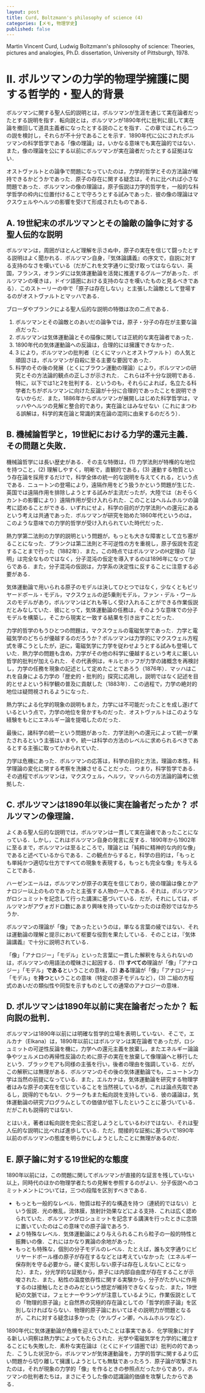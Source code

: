 ```yaml
---
layout: post
title: Curd, Boltzmann's philosophy of science (4)
categories: [メモ, 物理学史]
published: false
---
```


Martin Vincent Curd, Ludwig Boltzmann's philosophy of science: Theories, pictures and analogies, Ph.D. dissertation, University of Pittsburgh, 1978.

# II. ボルツマンの力学的物理学擁護に関する哲学的・聖人的背景

ボルツマンに関する聖人伝的説明とは，ボルツマンが生涯を通じて実在論者だったとする説明を指す．転向説とは，ボルツマンが1890年代に批判に屈して実在論を撤回して道具主義者になったとする説のことを指す．この章ではこれら二つの説を検討し，それらが不十分であることを示す．1890年代に公にされたボルツマンの科学哲学である「像の理論」は，いかなる意味でも実在論的ではない．また，像の理論を公にする以前にボルツマンが実在論者だったとする証拠はない．

オストヴァルトとの論争で問題になっていたのは，力学的哲学とその方法論が維持できるかどうかであった．原子の存在に関する疑念は，それに比べれば小さな問題であった．ボルツマンの像の理論は，原子仮説は力学的哲学を，一般的な科学哲学の枠内に位置付けることで守ろうとする試みであった．彼の像の理論はマクスウェルやヘルツの影響を受けて形成されたものである．

## A. 19世紀末のボルツマンとその論敵の論争に対する聖人伝的な説明

ボルツマンは，周囲がほとんど理解を示さぬ中，原子の実在を信じて闘ったとする説明はよく聞かれる．ボルツマン自身，『気体論講義』の序文で，自説に対する支持のなさを嘆いている（だがこれを文字通りに受け取ってはならない．英国，フランス，オランダには気体運動論を活発に推進するグループがあった．ボルツマンの嘆きは，ドイツ語圏における支持のなさを嘆いたものと見るべきである）．このストーリーの中で「原子は存在しない」と主張した論敵として登場するのがオストヴァルトとマッハである．

ブローダやプランクによる聖人伝的な説明の特徴は次の二点である．
1. ボルツマンとその論敵とのあいだの論争では，原子・分子の存在が主要な論点だった．
2. ボルツマンは気体運動論とその描像に関しては正統的な実在論者であった．
3. 1890年代の気体運動論への反論は，合理的には擁護できなかった．
4. 3 により，ボルツマンの批判者（とくにマッハとオストヴァルト）の人気と頑固さは，ボルツマンが自殺に至る主要な要因であった．
5. 科学のその後の発展（とくにブラウン運動の理論）により，ボルツマンの研究とその方法論的観点の正しさが示された．
これらは不十分な説明である．特に，以下では1と2を批判する．というのも，それらによれば，名立たる科学者たちがボルツマンに向けた反論が十分に合理的であったことを説明できないからだ．また，1886年からボルツマンが展開しはじめた科学哲学は，マッハやヘルツの見解と整合的であり，実在論とはみなせない（これにまつわる誤解は，科学的実在論と常識的実在論の混同に由来するのだろう）．

## B. 機械論哲学と，19世紀における力学的還元主義．その問題と失敗．

機械論哲学には長い歴史がある．その主な特徴は，(1) 力学法則が特権的な地位を持つこと，(2) 理解しやすく，明晰で，直観的である，(3) 運動する物質という存在論を採用するだけで，科学全体の統一的な説明を与えてくれる，という点である．ニュートンの登場により，遠隔作用をどう扱うかという問題が生じた．英国では遠隔作用を排除しようとする試みが主流だったが，大陸では（おそらくカントの影響により）遠隔作用が受け入れられた．このことはヘルムホルツの論考に認めることができる．いずれにせよ，科学の目的が力学法則への還元にあるという考えは共通であった．ボルツマンが研究を始めた1860年代というのは，このような意味での力学的哲学が受け入れられていた時代だった．

熱力学第二法則の力学的説明という問題が，もっとも大きな障害として立ち塞がることになった．プランクは第二法則と不可逆性の方を重視し，原子仮説を否定することまで行った（1882年）．また，この時点ではボルツマンのH定理の「証明」は完全なものではなく，分子混沌の仮定を導入するのは1896年になってからである．また，分子混沌の仮説は，力学系の決定性に反することに注意する必要がある．

気体運動論で用いられる原子のモデルは決してひとつではなく，少なくともビリヤードボール・モデル，マクスウェルの逆5乗則モデル，ファン・デル・ワールスのモデルがあり，ボルツマンはどれも等しく受け入れることができる作業仮説だとみなしていた．彼にとって，気体運動論の任務は，そのような意味での分子モデルを構築し，そこから現実と一致する結果を引き出すことだった．

力学的哲学のもうひとつの問題は，マクスウェルの電磁気学であった．力学と電磁気学のどちらが優越するのだろうか？ボルツマンは力学的にマクスウェル方程式を導こうとしたが，逆に，電磁気学に力学を従わせようとする試みも登場していた．熱力学の問題も含め，力学がその他の科学に優越するという考えに厳しい哲学的批判が加えられた．その代表例は，キルヒホッフが力学の諸概念を再検討し，力学の任務を現象の記述として定めたことであろう（1876年）．マッハはこれを自身による力学の「歴史的・批判的」探究に応用し，説明ではなく記述を目的とせよという科学観の普及に貢献した（1883年）．この過程で，力学の絶対的地位は疑問視されるようになった．

熱力学による化学的現象の説明もまた，力学には不可能だったことを成し遂げているという点で，力学の地位を脅かすものだった．オストヴァルトはこのような経験をもとにエネルギー論を提唱したのだった．

最後に，諸科学の統一という問題があった．力学法則への還元によって統一が果たされるという主張はいまや，統一は科学の方法のレベルに求められるべきであるとする主張に取ってかわられていた．

力学は危機にあった．ボルツマンの応答は，科学の目的と方法，理論の本性，科学理論の変化に関する考察を洗練させることだった．つまり，科学哲学である．その過程でボルツマンは，マクスウェル，ヘルツ，マッハらの方法論的論考に依拠した．

## C. ボルツマンは1890年以後に実在論者だったか？ ボルツマンの像理論．

よくある聖人伝的な説明では，ボルツマンは一貫して実在論者であったことになっている．しかし，これはボルツマン自身の発言に反する．1890年から1902年に至るまで，ボルツマンは至るところで，理論とは「純粋に精神的な内的な像」であると述べているからである．この観点からすると，科学の目的は，「もっとも単純かつ適切な仕方ですべての現象を表現する，もっとも完全な像」を与えることである．

ハーゼンエールは，ボルツマンが原子の実在を信じており，彼の理論は像とかアナロジー以上のものであったと主張する人物の一人である．それは，ボルツマンがロシュミットを記念して行った講演に基づいている．だが，それにしては，ボルツマンがアヴォガドロ数にあまり興味を持っていなかったのは奇妙ではなかろうか．

ボルツマンの理論が「像」であったというのは，単なる言葉の綾ではない．それは運動論の理解と提示において枢要な役割を果たしている．そのことは，『気体論講義』で十分に説明されている．

「像」「アナロジー」「モデル」といった言葉に一貫した解釈を与えられないのは，ボルツマンの用語法の曖昧さに起因する．(1) **すべての**理論が「像」「アナロジー」「モデル」**である**ということの意味，(2) **ある**理論が「像」「アナロジー」「モデル」を**持つ**ということの意味（特定の原子モデルなど），(3) 二組の方程式のあいだの類似性や同型を示すものとしての通常のアナロジーの意味．

## D. ボルツマンは1890年以前に実在論者だったか？ 転向説の批判．

ボルツマンは1890年以前には明確な哲学的立場を表明していない．そこで，エルカナ（Elkana）は，1890年以前にはボルツマンは実在論者であったが，ロシュミットの可逆性反論を機に，力学への還元主義を放棄し，またエネルギー論論争やツェルメロの再帰性反論のために原子の実在を放棄して像理論へと移行したという．ブラックモアも同様の主張を行い，後者の理由を強調している．だが，この解釈には無理がある．ボルツマンのその後の気体運動論でも，ニュートン力学は当然の前提になっている．また，エルカナは，気体運動論を研究する物理学者はみな原子の実在を信じていることを当然視しているが，これは論点先取であるし，説得的でもない．クラークもまた転向説を支持している．彼の議論は，気体運動論の研究プログラムとしての価値が低下したということに基づいている．だがこれも説得的ではない．

とはいえ，著者は転向説を完全に否定しようとしているわけではない．それは聖人伝的な説明に比べれば進歩している．ただ，間接的な証拠に基づいて1890年以前のボルツマンの態度を明らかにしようとしたことに無理があるのだ．

## E. 原子論に対する19世紀的な態度

1890年以前には，この問題に関してボルツマンが直接的な証言を残していない以上，同時代のほかの物理学者たちの見解を参照するのがよい．分子仮説へのコミットメントについては，三つの段階を区別すべきである．
* もっとも一般的なレベル．物質は粒子的な構造を持つ（連続的ではない）という仮説．光の散乱，流体膜，放射計効果などによる支持．これは広く認められていた．ボルツマンがロシュミットを記念する講演を行ったときに念頭に置いていたのはこの意味での原子論であろう．
* より特殊なレベル．気体運動論により与えられるこれら粒子の一般的特性と振舞いの像．これにはかなり異論の余地があった．
* もっとも特殊な，個別の分子モデルのレベル．たとえば，誰も文字通りにビリヤードボール様の原子が存在するなどとは考えていなかった（エネルギー保存則を守る必要から，硬く変形しない原子は存在しえないことになった）．また，分光学的な証拠から，原子には内部自由度が存在することが示唆された．また，粘性の温度依存性に関する実験から，分子がたがいに作用するのは接触したときのみだという想定が維持できなくなった．また，19世紀の文脈では，フェヒナーやランゲが注意しているように，作業仮説としての「物理的原子論」と自然界の究極的存在論としての「哲学的原子論」を区別しなければならない．物理的原子論においてはその説明力が問題となるが，これに対する疑念は多かった（ケルヴィン卿，ヘルムホルツなど）．

1890年代に気体運動論が危機を迎えていたことは事実である．化学現象に対する新しい洞察は熱力学によってもたらされた．光学や電磁気学を力学的に確立することにも失敗した．素朴な実在論は（とくにドイツ語圏では）批判の的であった．こうした状況から，ボルツマンが気体運動論を，力学的哲学に関するより広い問題から切り離して擁護しようとしても無駄であったろう．原子論が攻撃されたのは，それが現象の力学的「像」を作るときの参照点だったからであり，ボルツマンの批判者たちは，まさにそうした像の認識論的価値を攻撃したからである．

